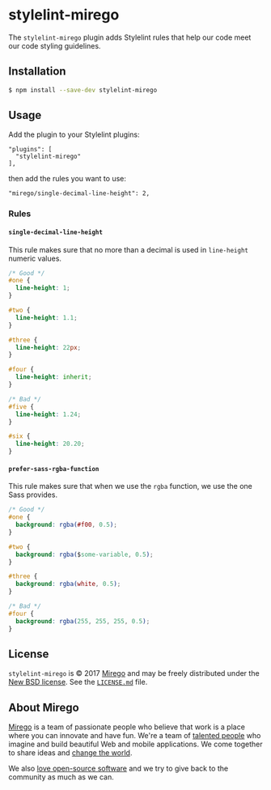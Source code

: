 # stylelint-mirego

The `stylelint-mirego` plugin adds Stylelint rules that help our code meet our code styling guidelines.

## Installation

```bash
$ npm install --save-dev stylelint-mirego
```

## Usage

Add the plugin to your Stylelint plugins:

```
"plugins": [
  "stylelint-mirego"
],
```

then add the rules you want to use:

```
"mirego/single-decimal-line-height": 2,
```

### Rules

#### `single-decimal-line-height`

This rule makes sure that no more than a decimal is used in `line-height` numeric values.

```css
/* Good */
#one {
  line-height: 1;
}

#two {
  line-height: 1.1;
}

#three {
  line-height: 22px;
}

#four {
  line-height: inherit;
}

/* Bad */
#five {
  line-height: 1.24;
}

#six {
  line-height: 20.20;
}
```

#### `prefer-sass-rgba-function`

This rule makes sure that when we use the `rgba` function, we use the one Sass provides.

```css
/* Good */
#one {
  background: rgba(#f00, 0.5);
}

#two {
  background: rgba($some-variable, 0.5);
}

#three {
  background: rgba(white, 0.5);
}

/* Bad */
#four {
  background: rgba(255, 255, 255, 0.5);
}
```

## License

`stylelint-mirego` is © 2017 [Mirego](http://www.mirego.com) and may be freely distributed under the [New BSD license](http://opensource.org/licenses/BSD-3-Clause).  See the [`LICENSE.md`](https://github.com/mirego/stylelint-mirego/blob/master/LICENSE.md) file.

## About Mirego

[Mirego](https://www.mirego.com/en) is a team of passionate people who believe that work is a place where you can innovate and have fun. We're a team of [talented people](https://life.mirego.com/en) who imagine and build beautiful Web and mobile applications. We come together to share ideas and [change the world](http://www.mirego.org/en).

We also [love open-source software](https://open.mirego.com) and we try to give back to the community as much as we can.
